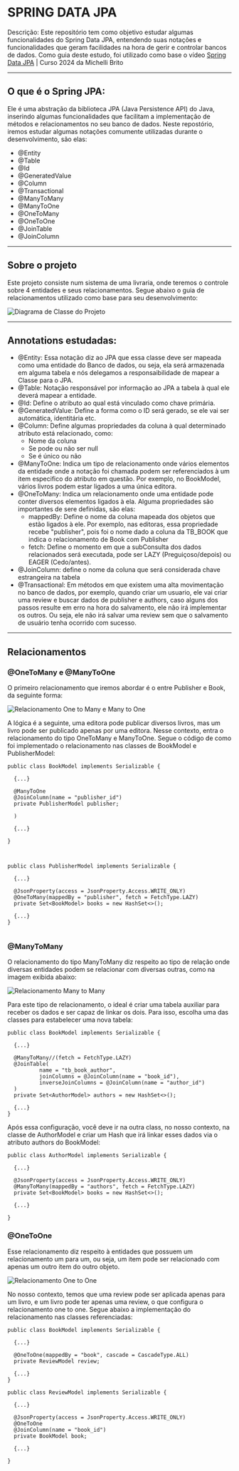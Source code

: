 ﻿# SPRING DATA JPA
Descrição: Este repositório tem como objetivo estudar algumas funcionalidades do Spring Data JPA, entendendo suas notações e funcionalidades que geram facilidades na hora de gerir e controlar bancos de dados. Como guia deste estudo, foi utilizado como base o vídeo <a href="https://www.youtube.com/watch?v=Ca30sv9EbLo&t=2129s&ab_channel=MichelliBrito">Spring Data JPA</a> | Curso 2024 da Michelli Brito

---

## O que é o Spring JPA:
Ele é uma abstração da biblioteca JPA (Java Persistence API) do Java, inserindo algumas funcionalidades que facilitam a implementação de métodos e relacionamentos no seu banco de dados. Neste repostório, iremos estudar algumas notações comumente utilizadas durante o desenvolvimento, são elas:

- @Entity
- @Table
- @Id
- @GeneratedValue
- @Column
- @Transactional
- @ManyToMany
- @ManyToOne
- @OneToMany
- @OneToOne
- @JoinTable
- @JoinColumn

---

## Sobre o projeto
Este projeto consiste num sistema de uma livraria, onde teremos o controle sobre 4 entidades e seus relacionamentos. Segue abaixo o guia de relacionamentos utilizado como base para seu desenvolvimento: 

<img src="src/main/java/com/bookstore/jpa/utils/images/diagramaClasses.png" alt="Diagrama de Classe do Projeto">

---
## Annotations estudadas:

- @Entity: Essa notação diz ao JPA que essa classe deve ser mapeada como uma entidade do Banco de dados, ou seja, ela será armazenada em alguma tabela e nós delegamos a responsaibilidade de mapear a Classe para o JPA.
- @Table: Notação responsável por informação ao JPA a tabela à qual ele deverá mapear a entidade.
- @Id: Define o atributo ao qual está vinculado como chave primária.
- @GeneratedValue: Define a forma como o ID será gerado, se ele vai ser automática, identitária etc.
- @Column: Define algumas propriedades da coluna à qual determinado atributo está relacionado, como:
  - Nome da coluna
  - Se pode ou não ser null
  - Se é único ou não
- @ManyToOne: Indica um tipo de relacionamento onde vários elementos da entidade onde a notação foi chamada podem ser referenciados à um item especifico do atributo em questão. Por exemplo, no BookModel, vários livros podem estar ligados a uma única editora. 
- @OneToMany: Indica um relacionamento onde uma entidade pode conter diversos elementos ligados à ela. Alguma propriedades são importantes de sere definidas, são elas:
  - mappedBy: Define o nome da coluna mapeada dos objetos que estão ligados à ele. Por exemplo, nas editoras, essa propriedade recebe "publisher", pois foi o nome dado a coluna da TB_BOOK que indica o relacionamento de Book com Publisher
  - fetch: Define o momento em que a subConsulta dos dados relacionados será executada, pode ser LAZY (Preguiçoso/depois) ou EAGER (Cedo/antes).
- @JoinColumn: define o nome da coluna que será considerada chave estrangeira na tabela
- @Transactional: Em métodos em que existem uma alta movimentação no banco de dados, por exemplo, quando criar um usuario, ele vai criar uma review e buscar dados de publisher e authors, caso alguns dos passos resulte em erro na hora do salvamento, ele não irá implementar os outros. Ou seja, ele não irá salvar uma review sem que o salvamento de usuário tenha ocorrido com sucesso. 

--- 

## Relacionamentos

### @OneToMany e @ManyToOne
O primeiro relacionamento que iremos abordar é o entre Publisher e Book, da seguinte forma:

<img src="src/main/java/com/bookstore/jpa/utils/images/one-to-many--many-to-one.png" alt="Relacionamento One to Many e Many to One">

A lógica é a seguinte, uma editora pode publicar diversos livros, mas um livro pode ser publicado apenas por uma editora. Nesse contexto, entra o relacionamento do tipo OneToMany e ManyToOne. Segue o código de como foi implementado o relacionamento nas classes de BookModel e PublisherModel:

```
public class BookModel implements Serializable {

  {...}
  
  @ManyToOne
  @JoinColumn(name = "publisher_id")
  private PublisherModel publisher;

  )
  
  {...}
  
}

  
```

```
public class PublisherModel implements Serializable {
   
  {...}
   
  @JsonProperty(access = JsonProperty.Access.WRITE_ONLY)
  @OneToMany(mappedBy = "publisher", fetch = FetchType.LAZY)
  private Set<BookModel> books = new HashSet<>();
    
  {...}
}


```


### @ManyToMany
O relacionamento do tipo ManyToMany diz respeito ao tipo de relação onde diversas entidades podem se relacionar com diversas outras, como na imagem exibida abaixo:

<img src="src/main/java/com/bookstore/jpa/utils/images/many-to-many.png" alt="Relacionamento Many to Many">

Para este tipo de relacionamento, o ideal é criar uma tabela auxiliar para receber os dados e ser capaz de linkar os dois. Para isso, escolha uma das classes para estabelecer uma nova tabela:

```
public class BookModel implements Serializable {
    
  {...}

  @ManyToMany//(fetch = FetchType.LAZY)
  @JoinTable(
          name = "tb_book_author",
          joinColumns = @JoinColumn(name = "book_id"),
          inverseJoinColumns = @JoinColumn(name = "author_id")
  )
  private Set<AuthorModel> authors = new HashSet<>();
  
  {...}
}

```

Após essa configuração, você deve ir na outra class, no nosso contexto, na classe de AuthorModel e criar um Hash que irá linkar esses dados via o atributo authors do BookModel:

```
public class AuthorModel implements Serializable {

  {...}
    
  @JsonProperty(access = JsonProperty.Access.WRITE_ONLY)
  @ManyToMany(mappedBy = "authors", fetch = FetchType.LAZY)
  private Set<BookModel> books = new HashSet<>();
  
  {...}

}

```

### @OneToOne
Esse relacionamento diz respeito à entidades que possuem um relacionamento um para um, ou seja, um item pode ser relacionado com apenas um outro item do outro objeto.

<img src="src/main/java/com/bookstore/jpa/utils/images/one-to-one.png" alt="Relacionamento One to One">

No nosso contexto, temos que uma review pode ser aplicada apenas para um livro, e um livro pode ter apenas uma review, o que configura o relacionamento one to one. Segue abaixo a implementação do relacionamento nas classes referenciadas:

```
public class BookModel implements Serializable {
    
  {...}

  @OneToOne(mappedBy = "book", cascade = CascadeType.ALL)
  private ReviewModel review;
  
  {...}
}

```

```
public class ReviewModel implements Serializable {
  
  {...}
    
  @JsonProperty(access = JsonProperty.Access.WRITE_ONLY)
  @OneToOne
  @JoinColumn(name = "book_id")
  private BookModel book;
    
  {...}
  
}

```
